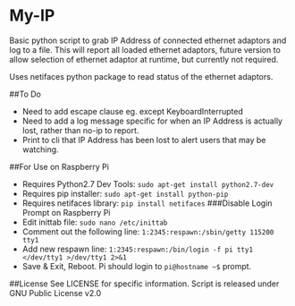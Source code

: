 # My-IP
Basic python script to grab IP Address of connected ethernet adaptors and log to a file. This will report all loaded ethernet adaptors, future version to allow selection of ethernet adaptor at runtime, but currently not required.

Uses netifaces python package to read status of the ethernet adaptors.

##To Do
* Need to add escape clause eg. except KeyboardInterrupted
* Need to add a log message specific for when an IP Address is actually lost, rather than no-ip to report.
* Print to cli that IP Address has been lost to alert users that may be watching.

##For Use on Raspberry Pi
* Requires Python2.7 Dev Tools: `sudo apt-get install python2.7-dev`
* Requires pip installer: `sudo apt-get install python-pip`
* Requires netifaces library: `pip install netifaces`
###Disable Login Prompt on Raspberry Pi
* Edit inittab file: `sudo nano /etc/inittab`
* Comment out the following line: `1:2345:respawn:/sbin/getty 115200 tty1`
* Add new respawn line: `1:2345:respawn:/bin/login -f pi tty1 </dev/tty1 >/dev/tty1 2>&1`
* Save & Exit, Reboot. Pi should login to `pi@hostname ~$` prompt.

##License
See LICENSE for specific information. Script is released under GNU Public License v2.0
